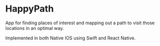 # HappyPath


App for finding places of interest and mapping out a path to visit those locations in an optimal way.

Implemented in both Native IOS using Swift and React Native.
